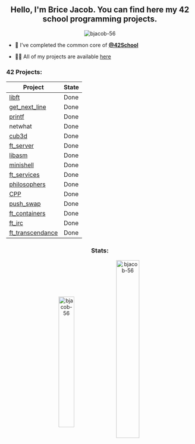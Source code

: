 <h2 align="center">Hello, I'm Brice Jacob. You can find here my 42 school programming projects.</h2>

<p align="center"> <img src="https://komarev.com/ghpvc/?username=bjacob-56&label=Profile%20views&color=0e75b6&style=flat" alt="bjacob-56" /> </p>

- 🌱 I’ve completed the common core of **[@42School](https://github.com/42School)**

- 👨‍💻 All of my projects are available [here](https://github.com/bjacob-56?tab=repositories)

<h3 align="left">42 Projects:</h3>

| Project | State |
|---------|---------|
| [libft](https://github.com/bjacob-56/libft) | Done |
| [get_next_line](https://github.com/bjacob-56/get_next_line) | Done |
| [printf](https://github.com/bjacob-56/printf) | Done |
| netwhat | Done |
| [cub3d](https://github.com/bjacob-56/cub3d) | Done |
| [ft_server](https://github.com/bjacob-56/ft_server) | Done |
| [libasm](https://github.com/bjacob-56/libasm) | Done |
| [minishell](https://github.com/bjacob-56/minishell) | Done |
| [ft_services](https://github.com/bjacob-56/ft_services) | Done |
| [philosophers](https://github.com/bjacob-56/philosophers) | Done |
| [CPP](https://github.com/bjacob-56/CPP) | Done |
| [push_swap](https://github.com/bjacob-56/push_swap) | Done |
| [ft_containers](https://github.com/bjacob-56/ft_containers) | Done |
| [ft_irc](https://github.com/ClemaX/ft_irc) | Done |
| [ft_transcendance](https://github.com/NATHAN76543217/ft_transcendance) | Done |

<h3 align="center">Stats:</h3>
<p align="center"><img align="center" src="https://github-readme-stats.vercel.app/api/top-langs?username=bjacob-56&show_icons=true&locale=en&layout=compact" alt="bjacob-56" height="30%" width="29%"/>&nbsp;<img align="center" src="https://github-readme-stats.vercel.app/api?username=bjacob-56&show_icons=true&locale=en" alt="bjacob-56" height="35%" width="35%" /></p>
